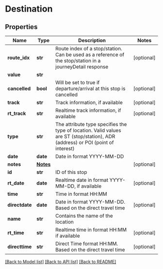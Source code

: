 # Destination

## Properties
Name | Type | Description | Notes
------------ | ------------- | ------------- | -------------
**route_idx** | **str** | Route index of a stop/station. Can be used as a reference of the stop/station in a journeyDetail response | [optional] 
**value** | **str** |  | 
**cancelled** | **bool** | Will be set to true if departure/arrival at this stop is cancelled | [optional] 
**track** | **str** | Track information, if available | [optional] 
**rt_track** | **str** | Realtime track information, if available | [optional] 
**type** | **str** | The attribute type specifies the type of location. Valid values are ST (stop/station), ADR (address) or POI (point of interest) | 
**date** | **date** | Date in format YYYY-MM-DD | 
**notes** | [**Notes**](Notes.md) |  | [optional] 
**id** | **str** | ID of this stop | 
**rt_date** | **date** | Realtime date in format YYYY-MM-DD, if available | [optional] 
**time** | **str** | Time in format HH:MM | 
**directdate** | **date** | Date in format YYYY-MM-DD.  Based on the direct travel time | [optional] 
**name** | **str** | Contains the name of the location | 
**rt_time** | **str** | Realtime time in format HH:MM if available | [optional] 
**directtime** | **str** | Direct Time format HH:MM. Based on the direct travel time | [optional] 

[[Back to Model list]](../README.md#documentation-for-models) [[Back to API list]](../README.md#documentation-for-api-endpoints) [[Back to README]](../README.md)


